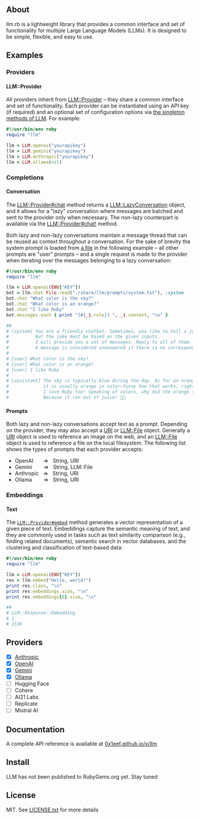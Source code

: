 ## About

llm.rb is a lightweight library that provides a common interface
and set of functionality for multiple Large Language Models (LLMs). It
is designed to be simple, flexible, and easy to use.

## Examples

### Providers

#### LLM::Provider

All providers inherit from [LLM::Provider](https://0x1eef.github.io/x/llm/LLM/Provider.html) &ndash;
they share a common interface and set of functionality. Each provider can be instantiated
using an API key (if required) and an optional set of configuration options via
[the singleton methods of LLM](https://0x1eef.github.io/x/llm/LLM.html). For example:

```ruby
#!/usr/bin/env ruby
require "llm"

llm = LLM.openai("yourapikey")
llm = LLM.gemini("yourapikey")
llm = LLM.anthropic("yourapikey")
llm = LLM.ollama(nil)
```

### Completions

#### Conversation

The
[LLM::Provider#chat](https://0x1eef.github.io/x/llm/LLM/Provider.html#chat-instance_method)
method returns a
[LLM::LazyConversation](https://0x1eef.github.io/x/llm/LLM/LazyConversation.html)
object, and it allows for a "lazy" conversation where messages are batched and
sent to the provider only when necessary. The non-lazy counterpart is available via the
[LLM::Provider#chat!](https://0x1eef.github.io/x/llm/LLM/Provider.html#chat!-instance_method)
method.

Both lazy and non-lazy conversations maintain a message thread that can
be reused as context throughout a conversation. For the sake of brevity the system
prompt is loaded from
[a file](./share/llm/prompts/system.txt)
in the following example &ndash; all other prompts are "user" prompts &ndash;
and a single request is made to the provider when iterating over the messages
belonging to a lazy conversation:

```ruby
#!/usr/bin/env ruby
require "llm"

llm = LLM.openai(ENV["KEY"])
bot = llm.chat File.read("./share/llm/prompts/system.txt"), :system
bot.chat "What color is the sky?"
bot.chat "What color is an orange?"
bot.chat "I like Ruby"
bot.messages.each { print "[#{_1.role}] ", _1.content, "\n" }

##
# [system] You are a friendly chatbot. Sometimes, you like to tell a joke.
#          But the joke must be based on the given inputs.
#          I will provide you a set of messages. Reply to all of them.
#          A message is considered unanswered if there is no corresponding assistant response.
#
# [user] What color is the sky?
# [user] What color is an orange?
# [user] I like Ruby
#
# [assistant] The sky is typically blue during the day. As for an orange,
#             it is usually orange in color—funny how that works, right?
#             I love Ruby too! Speaking of colors, why did the orange stop?
#             Because it ran out of juice! 🍊😂
```

#### Prompts

Both lazy and non-lazy conversations accept text as a prompt.
Depending on the provider, they may also accept a
[URI](https://docs.ruby-lang.org/en/master/URI.html)
or
[LLM::File](https://0x1eef.github.io/x/llm/LLM/File.html)
object. Generally a
[URI](https://docs.ruby-lang.org/en/master/URI.html)
object is used to reference an image on the web, and an
[LLM::File](https://0x1eef.github.io/x/llm/LLM/File.html)
object is used to reference a file on the local filesystem.
The following list shows the types of prompts that each
provider accepts:

* OpenAI &nbsp;&nbsp;&nbsp;&nbsp;&nbsp; => &nbsp; String, URI
* Gemini &nbsp;&nbsp;&nbsp;&nbsp;&nbsp;&nbsp; => &nbsp; String, LLM::File
* Anthropic &nbsp; => &nbsp; String, URI
* Ollama &nbsp;&nbsp;&nbsp;&nbsp;&nbsp;&nbsp; => &nbsp; String, URI

### Embeddings

#### Text

The
[`LLM::Provider#embed`](https://0x1eef.github.io/x/llm/LLM/Provider.html#embed-instance_method)
method generates a vector representation of a given piece of text.
Embeddings capture the semantic meaning of text, and they are
commonly used in tasks such as text similarity comparison (e.g., finding related documents),
semantic search in vector databases, and the clustering and classification
of text-based data:

```ruby
#!/usr/bin/env ruby
require "llm"

llm = LLM.openai(ENV["KEY"])
res = llm.embed("Hello, world!")
print res.class, "\n"
print res.embeddings.size, "\n"
print res.embeddings[0].size, "\n"

##
# LLM::Response::Embedding
# 1
# 1536
```

## Providers

- [x] [Anthropic](https://www.anthropic.com/)
- [x] [OpenAI](https://platform.openai.com/docs/overview)
- [x] [Gemini](https://ai.google.dev/gemini-api/docs)
- [x] [Ollama](https://github.com/ollama/ollama#readme)
- [ ] Hugging Face
- [ ] Cohere
- [ ] AI21 Labs
- [ ] Replicate
- [ ] Mistral AI

## Documentation

A complete API reference is available at [0x1eef.github.io/x/llm](https://0x1eef.github.io/x/llm)

## Install

LLM has not been published to RubyGems.org yet. Stay tuned

## License

MIT. See [LICENSE.txt](LICENSE.txt) for more details
